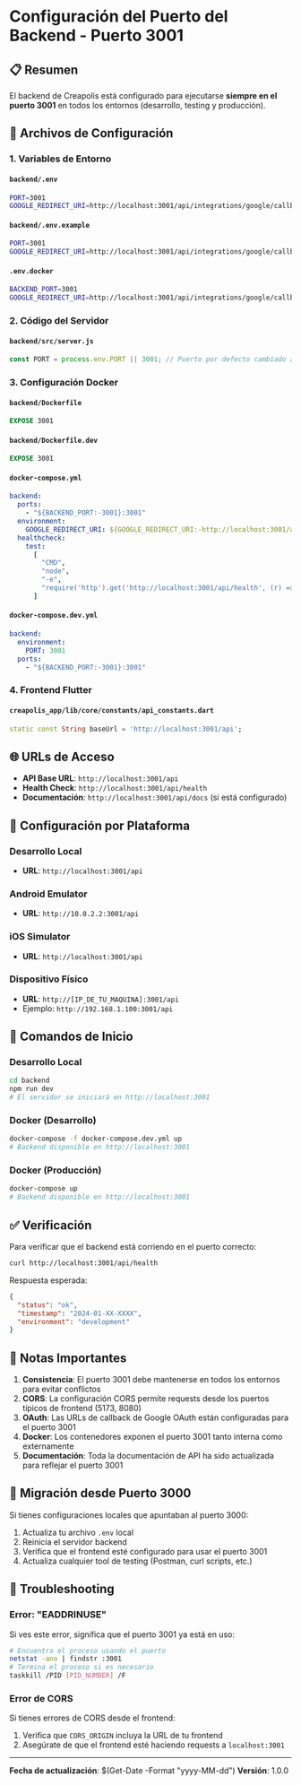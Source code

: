 # Configuración del Puerto del Backend - Puerto 3001

## 📋 Resumen

El backend de Creapolis está configurado para ejecutarse **siempre en el puerto 3001** en todos los entornos (desarrollo, testing y producción).

## 🔧 Archivos de Configuración

### 1. Variables de Entorno

#### `backend/.env`

```bash
PORT=3001
GOOGLE_REDIRECT_URI=http://localhost:3001/api/integrations/google/callback
```

#### `backend/.env.example`

```bash
PORT=3001
GOOGLE_REDIRECT_URI=http://localhost:3001/api/integrations/google/callback
```

#### `.env.docker`

```bash
BACKEND_PORT=3001
GOOGLE_REDIRECT_URI=http://localhost:3001/api/integrations/google/callback
```

### 2. Código del Servidor

#### `backend/src/server.js`

```javascript
const PORT = process.env.PORT || 3001; // Puerto por defecto cambiado a 3001
```

### 3. Configuración Docker

#### `backend/Dockerfile`

```dockerfile
EXPOSE 3001
```

#### `backend/Dockerfile.dev`

```dockerfile
EXPOSE 3001
```

#### `docker-compose.yml`

```yaml
backend:
  ports:
    - "${BACKEND_PORT:-3001}:3001"
  environment:
    GOOGLE_REDIRECT_URI: ${GOOGLE_REDIRECT_URI:-http://localhost:3001/api/integrations/google/callback}
  healthcheck:
    test:
      [
        "CMD",
        "node",
        "-e",
        "require('http').get('http://localhost:3001/api/health', (r) => {process.exit(r.statusCode === 200 ? 0 : 1)})",
      ]
```

#### `docker-compose.dev.yml`

```yaml
backend:
  environment:
    PORT: 3001
  ports:
    - "${BACKEND_PORT:-3001}:3001"
```

### 4. Frontend Flutter

#### `creapolis_app/lib/core/constants/api_constants.dart`

```dart
static const String baseUrl = 'http://localhost:3001/api';
```

## 🌐 URLs de Acceso

- **API Base URL**: `http://localhost:3001/api`
- **Health Check**: `http://localhost:3001/api/health`
- **Documentación**: `http://localhost:3001/api/docs` (si está configurado)

## 📱 Configuración por Plataforma

### Desarrollo Local

- **URL**: `http://localhost:3001/api`

### Android Emulator

- **URL**: `http://10.0.2.2:3001/api`

### iOS Simulator

- **URL**: `http://localhost:3001/api`

### Dispositivo Físico

- **URL**: `http://[IP_DE_TU_MAQUINA]:3001/api`
- Ejemplo: `http://192.168.1.100:3001/api`

## 🚀 Comandos de Inicio

### Desarrollo Local

```bash
cd backend
npm run dev
# El servidor se iniciará en http://localhost:3001
```

### Docker (Desarrollo)

```bash
docker-compose -f docker-compose.dev.yml up
# Backend disponible en http://localhost:3001
```

### Docker (Producción)

```bash
docker-compose up
# Backend disponible en http://localhost:3001
```

## ✅ Verificación

Para verificar que el backend está corriendo en el puerto correcto:

```bash
curl http://localhost:3001/api/health
```

Respuesta esperada:

```json
{
  "status": "ok",
  "timestamp": "2024-01-XX-XXXX",
  "environment": "development"
}
```

## 📝 Notas Importantes

1. **Consistencia**: El puerto 3001 debe mantenerse en todos los entornos para evitar conflictos
2. **CORS**: La configuración CORS permite requests desde los puertos típicos de frontend (5173, 8080)
3. **OAuth**: Las URLs de callback de Google OAuth están configuradas para el puerto 3001
4. **Docker**: Los contenedores exponen el puerto 3001 tanto interna como externamente
5. **Documentación**: Toda la documentación de API ha sido actualizada para reflejar el puerto 3001

## 🔄 Migración desde Puerto 3000

Si tienes configuraciones locales que apuntaban al puerto 3000:

1. Actualiza tu archivo `.env` local
2. Reinicia el servidor backend
3. Verifica que el frontend esté configurado para usar el puerto 3001
4. Actualiza cualquier tool de testing (Postman, curl scripts, etc.)

## 🐛 Troubleshooting

### Error: "EADDRINUSE"

Si ves este error, significa que el puerto 3001 ya está en uso:

```bash
# Encuentra el proceso usando el puerto
netstat -ano | findstr :3001
# Termina el proceso si es necesario
taskkill /PID [PID_NUMBER] /F
```

### Error de CORS

Si tienes errores de CORS desde el frontend:

1. Verifica que `CORS_ORIGIN` incluya la URL de tu frontend
2. Asegúrate de que el frontend esté haciendo requests a `localhost:3001`

---

**Fecha de actualización**: $(Get-Date -Format "yyyy-MM-dd")
**Versión**: 1.0.0
